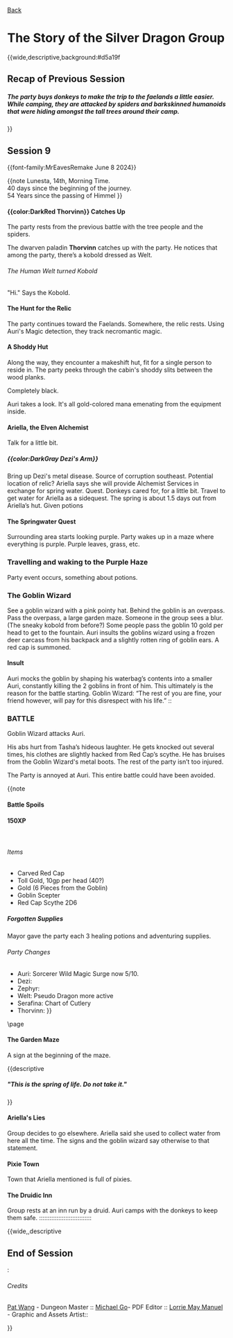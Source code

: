 [Back](ErubounesuWikiMain.md)

# The Story of the Silver Dragon Group



{{wide,descriptive,background:#d5a19f
## Recap of Previous Session
##### The party buys donkeys to make the trip to the faelands a little easier. While camping, they are attacked by spiders and barkskinned humanoids that were hiding amongst the tall trees around their camp.
}}
## Session 9
{{font-family:MrEavesRemake June 8 2024}}

{{note
Lunesta, 14th, Morning Time.<br>
40 days since the beginning of the journey.<br>
54 Years since the passing of Himmel
}}

#### {{color:DarkRed Thorvinn}} Catches Up

The party rests from the previous battle with the tree people and the spiders.<br>

The dwarven paladin **Thorvinn** catches up with the party. He notices that among the party, there’s a kobold dressed as Welt.

###### The Human Welt turned Kobold
"Hi." Says the Kobold.

#### The Hunt for the Relic
The party continues toward the Faelands. Somewhere, the relic rests. Using Auri's Magic detection, they track necromantic magic.

#### A Shoddy Hut
Along the way, they encounter a makeshift hut, fit for a single person to reside in. The party peeks through the cabin's shoddy slits between the wood planks.

Completely black.

Auri takes a look. It's all gold-colored mana emenating from the equipment inside.

#### Ariella, the Elven Alchemist
Talk for a little bit.

##### {{color:DarkGray Dezi's Arm}}
Bring up Dezi's metal disease.
Source of corruption southeast. Potential location of relic?
Ariella says she will provide Alchemist Services in exchange for spring water. Quest.
Donkeys cared for, for a little bit.
Travel to get water for Ariella as a sidequest. The spring is about 1.5 days out from Ariella’s hut.
Given potions

#### The Springwater Quest
Surrounding area starts looking purple.
Party wakes up in a maze where everything is purple. Purple leaves, grass, etc.


### Travelling and waking to the Purple Haze
Party event occurs, something about potions.



### The Goblin Wizard
See a goblin wizard with a pink pointy hat.
Behind the goblin is an overpass. Pass the overpass, a large garden maze.
Someone in the group sees a blur. (The sneaky kobold from before?)
Some people pass the goblin 10 gold per head to get to the fountain.
Auri insults the goblins wizard using a frozen deer carcass from his backpack and a slightly rotten ring of goblin ears.
A red cap is summoned.

#### Insult
Auri mocks the goblin by shaping his waterbag’s contents into a smaller Auri, constantly killing the 2 goblins in front of him. This ultimately is the reason for the battle starting. Goblin Wizard: “The rest of you are fine, your friend however, will pay for this disrespect with his life.”
::
### BATTLE
Goblin Wizard attacks Auri.

His abs hurt from Tasha’s hideous laughter. 
He gets knocked out several times, his clothes are slightly hacked from Red Cap’s scythe. He has bruises from the Goblin Wizard's metal boots. The rest of the party isn’t too injured. 

The Party is annoyed at Auri. This entire battle could have been avoided.


{{note
#### **Battle Spoils**
#### 150XP
<br>


###### Items
- Carved Red Cap
- Toll Gold, 10gp per head (40?)
- Gold (6 Pieces from the Goblin)
- Goblin Scepter
- Red Cap Scythe 2D6

##### Forgotten Supplies
Mayor gave the party each 3 healing potions and adventuring supplies.

###### Party Changes
- Auri: Sorcerer Wild Magic Surge now 5/10.
- Dezi: 
- Zephyr: 
- Welt: Pseudo Dragon more active
- Serafina: Chart of Cutlery
- Thorvinn:
}}


\page
#### The Garden Maze
A sign at the beginning of the maze.


{{descriptive
##### "This is the spring of life. Do not take it."
}}

#### Ariella's Lies
Group decides to go elsewhere. Ariella said she used to collect water from here all the time. The signs and the goblin wizard say otherwise to that statement.


#### Pixie Town
Town that Ariella mentioned is full of pixies.

#### The Druidic Inn
Group rests at an inn run by a druid.
Auri camps with the donkeys to keep them safe.
::::::::::::::::::::::::::::::




{{wide,,descriptive
## End of Session
:
###### Credits
[Pat Wang](https://www.youtube.com/watch?v=xqENbvShFUU&ab_channel=MrRipper) - Dungeon Master ::
[Michael Go](https://github.com/Greiye/greiye.github.io/blob/main/PatWangsDnDCampaign2024/ErubounesuWiki/ErubounesuWikiMain.md)- PDF Editor ::
[Lorrie May Manuel](https://www.lorriemay.com/) - Graphic and Assets Artist::

}}
